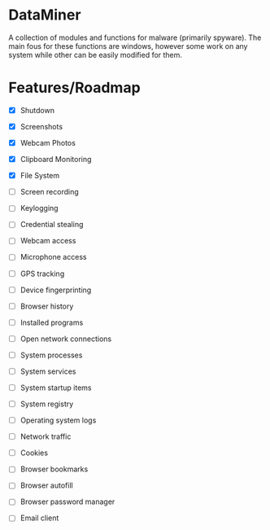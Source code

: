 # DataMiner

  

A collection of modules and functions for malware (primarily spyware). The main fous for these functions are windows, however some work on any system while other can be easily modified for them.

  

# Features/Roadmap


- [x] Shutdown
- [x] Screenshots
- [x] Webcam Photos
- [x] Clipboard Monitoring
- [x] File System


- [ ] Screen recording
- [ ] Keylogging
- [ ] Credential stealing
- [ ] Webcam access
- [ ] Microphone access
- [ ] GPS tracking
- [ ] Device fingerprinting
- [ ] Browser history
- [ ] Installed programs
- [ ] Open network connections
- [ ] System processes
- [ ] System services
- [ ] System startup items
- [ ] System registry
- [ ] Operating system logs
- [ ] Network traffic
- [ ] Cookies
- [ ] Browser bookmarks
- [ ] Browser autofill
- [ ] Browser password manager
- [ ] Email client
